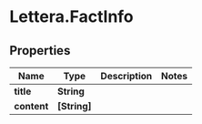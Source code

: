 # Lettera.FactInfo

## Properties

Name | Type | Description | Notes
------------ | ------------- | ------------- | -------------
**title** | **String** |  | 
**content** | **[String]** |  | 


